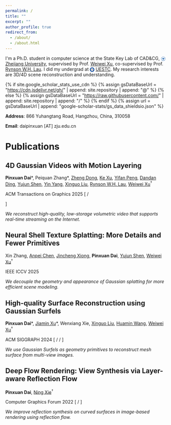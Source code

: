```yaml
---
permalink: /
title: ""
excerpt: ""
author_profile: true
redirect_from: 
  - /about/
  - /about.html
---
```


<span class='anchor' id='homepage'></span>

<!-- # About Me  -->
I'm a Ph.D. student in computer science at the State Key Lab of CAD&CG, 
<img src="images/zju.png" alt="icon" style="height: 1em; vertical-align: middle;"> [Zhejiang University](https://www.zju.edu.cn/english/), 
supervised by Prof. [Weiwei Xu](http://www.cad.zju.edu.cn/home/weiweixu/index.htm), co-supervised by Prof. [Rynson W.H. Lau](https://www.cs.cityu.edu.hk/~rynson/). 
I did my undergrad at 
<img src="images/uestc.png" alt="icon" style="height: 1em; vertical-align: middle;"> [UESTC](https://en.uestc.edu.cn/).
My research interests are 3D/4D scene reconstruction and understanding.


{% if site.google_scholar_stats_use_cdn %} {% assign gsDataBaseUrl = "https://cdn.jsdelivr.net/gh/" | append: site.repository | append: "@" %}
{% else %} {% assign gsDataBaseUrl = "https://raw.githubusercontent.com/" | append: site.repository | append: "/" %}
{% endif %} {% assign url = gsDataBaseUrl | append: "google-scholar-stats/gs_data_shieldsio.json" %}
<!-- <span id='total_cit'></span>
<img src="https://img.shields.io/endpoint?url={{ url | url_encode }}&logo=Google%20Scholar&labelColor=f6f6f6&color=9cf&style=flat&label=citations"> -->
<!-- <p>URL: {{ url | url_encode }}</p> -->

**Address**: 866 Yuhangtang Road, Hangzhou, China, 310058

**Email**: daipinxuan [AT] zju.edu.cn


<span class='anchor' id='publications'></span>

# Publications
<div class='paper-box'>
<div class='paper-box-text' markdown="1">



## 4D Gaussian Videos with Motion Layering

**Pinxuan Dai**\*, 
Peiquan Zhang\*,
[Zheng Dong](https://zhengdong.site/),
[Ke Xu](https://kkbless.github.io/),
[Yifan Peng](https://www.eee.hku.hk/~evanpeng/),
[Dandan Ding](https://dandanding.com/),
[Yujun Shen](https://shenyujun.github.io/),
[Yin Yang](https://yangzzzy.github.io/),
[Xinguo Liu](http://www.cad.zju.edu.cn/home/xgliu),
[Rynson W.H. Lau](https://www.cs.cityu.edu.hk/~rynson/),
[Weiwei Xu](http://www.cad.zju.edu.cn/home/weiweixu/index.htm)<sup>†</sup>



<span class="pub">ACM Transactions on Graphics 2025</span>
[
  <a href="https://turandai.github.io/projects/4d_gaussian_video/" title="Project Page" style="color: inherit;"><i class="fas fa-link fa-sm" aria-hidden="true"></i></a>
  / <a href="https://turandai.github.io/projects/4d_gaussian_video/sig25_4dgv_author.pdf" title="Paper" style="color: inherit;"><i class="far fa-file-pdf fa-sm" aria-hidden="true"></i></a>
  <!-- | <a href="https://github.com/turandai/" title="Code" style="color: inherit;"><i class="fas fa-code" aria-hidden="true"></i></a> -->
]

*We reconstruct high-quality, low-storage volumetric video that supports real-time streaming on the Internet.*
</div>
</div>
<div class='paper-box'>
<div class='paper-box-text' markdown="1">

## Neural Shell Texture Splatting: More Details and Fewer Primitives

Xin Zhang, 
[Anpei Chen](https://apchenstu.github.io/),
[Jincheng Xiong](https://venite-xjc.github.io/),
**Pinxuan Dai**,
[Yujun Shen](https://shenyujun.github.io/),
[Weiwei Xu](http://www.cad.zju.edu.cn/home/weiweixu/index.htm)<sup>†</sup>


<span class="pub">IEEE ICCV 2025</span>

*We decouple the geometry and appearance of Gaussian splatting for more efficient scene modeling.*
</div>
</div>
<div class='paper-box'>
<div class='paper-box-text' markdown="1">

## High-quality Surface Reconstruction using Gaussian Surfels

**Pinxuan Dai**\*, 
[Jiamin Xu](https://superxjm.github.io/)\*,
Wenxiang Xie,
[Xinguo Liu](http://www.cad.zju.edu.cn/home/xgliu),
[Huamin Wang](https://wanghmin.github.io/index.html),
[Weiwei Xu](http://www.cad.zju.edu.cn/home/weiweixu/index.htm)<sup>†</sup>


<span class="pub">ACM SIGGRAPH 2024</span>
[
  <a href="https://turandai.github.io/projects/gaussian_surfels/" title="Project Page" style="color: inherit;"><i class="fas fa-link fa-sm" aria-hidden="true"></i></a>
  / <a href="https://arxiv.org/pdf/2404.17774" title="Paper" style="color: inherit;"><i class="far fa-file-pdf fa-sm" aria-hidden="true"></i></a>
  / <a href="https://github.com/turandai/gaussian_surfels" title="Code" style="color: inherit;"><i class="fas fa-code fa-sm" aria-hidden="true"></i></a>
]

*We use Gaussian Surfels as geometry primitives to reconstruct mesh surface from multi-view images.*
</div>
</div>
<div class='paper-box'>
<div class='paper-box-text' markdown="1">

## Deep Flow Rendering: View Synthesis via Layer-aware Reflection Flow

**Pinxuan Dai**, [Ning Xie](http://www.xielab.cn/index.html)<sup>†</sup>

<span class="pub">Computer Graphics Forum 2022</span>
[
  <a href="https://diglib.eg.org/bitstream/handle/10.1111/cgf14593/v41i4pp139-148.pdf" title="Paper" style="color: inherit;"><i class="far fa-file-pdf fa-sm" aria-hidden="true"></i></a>
  / <a href="https://github.com/turandai/dfr" title="Code" style="color: inherit;"><i class="fas fa-code fa-sm" aria-hidden="true"></i></a>
]

*We improve reflection synthesis on curved surfaces in image-based rendering using reflection flow.*
</div>
</div>


<!-- <span class='anchor' id='others'></span>
# Others
- *2023.03-2023.06*, Netease Fuxi AI Lab, research intern in inverse rendering. -->

